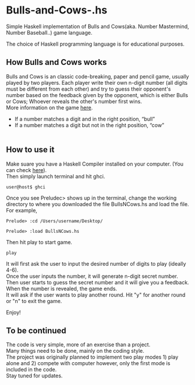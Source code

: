 # Bulls-and-Cows-.hs
Simple Haskell implementation of Bulls and Cows(aka. Number Mastermind, Number Baseball..) game language.

The choice of Haskell programming language is for educational purposes. 

## How Bulls and Cows works
Bulls and Cows is an classic code-breaking, paper and pencil game, usually played by two players.
Each player write their own n-digit number (all digits must be different from each other) and try to guess their opponent's number based on the feedback given by the opponent, which is either Bulls or Cows; Whoever reveals the other's number first wins. <br> 
More information on the game [here](http://en.wikipedia.org/wiki/Bulls_and_cows).<br>
* If a number matches a digit and in the right position, “bull”<br>
* If a number matches a digit but not in the right position, “cow” <br><br>


## How to use it
Make suare you have a Haskell Compiler installed on your computer. (You can check [here](https://www.haskell.org/downloads/)).<br>
Then simply launch terminal and hit ghci.
```
user@host$ ghci
```
Once you see Preludec> shows up in the terminal, change the working directory to where you downloaded the file BullsNCows.hs and load the file.<br>For example,
```
Prelude> :cd /Users/username/Desktop/
```
```
Prelude> :load BullsNCows.hs
```
Then hit play to start game.
```
play
```
It will first ask the user to input the desired number of digits to play (ideally 4-6). <br> Once the user inputs the number, it will generate n-digit secret number. <br> Then user starts to guess the secret number and it will give you a feedback. <br> When the number is revealed, the game ends. <br>
It will ask if the user wants to play another round. Hit "y" for another round or "n" to exit the game.

Enjoy!

## To be continued
The code is very simple, more of an exercise than a project.<br>
Many things need to be done, mainly on the coding style. <br>
The project was originally planned to implement two play modes 1) play alone and 2) compete with computer however, only the first mode is included in the code.<br>
Stay tuned for updates.
